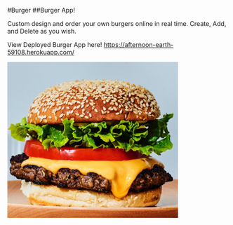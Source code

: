 #Burger
##Burger App!

Custom design and order your own burgers online in real time. 
Create, Add, and Delete as you wish.

View Deployed Burger App here!
https://afternoon-earth-59108.herokuapp.com/

  ![Results](/public/assets/img/burger.png)